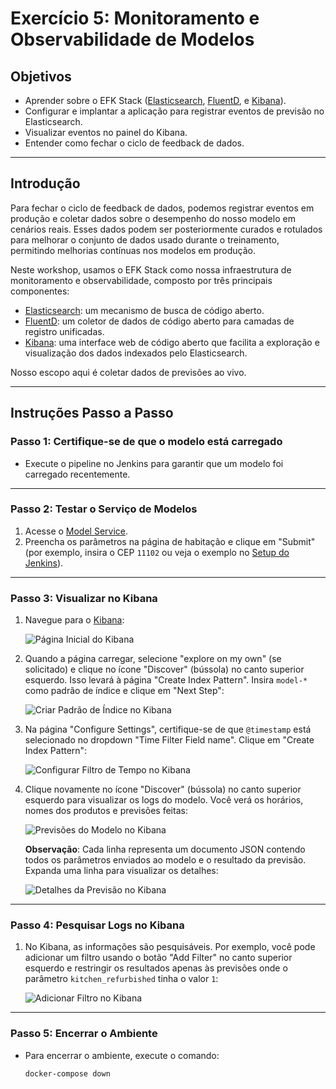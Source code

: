 # Exercício 5: Monitoramento e Observabilidade de Modelos

## Objetivos

- Aprender sobre o EFK Stack ([Elasticsearch](https://www.elastic.co/products/elasticsearch),
[FluentD](https://www.fluentd.org/), e [Kibana](https://www.elastic.co/products/kibana)).
- Configurar e implantar a aplicação para registrar eventos de previsão no Elasticsearch.
- Visualizar eventos no painel do Kibana.
- Entender como fechar o ciclo de feedback de dados.

---

## Introdução

Para fechar o ciclo de feedback de dados, podemos registrar eventos em produção e coletar dados sobre o desempenho do nosso modelo em cenários reais. Esses dados podem ser posteriormente curados e rotulados para melhorar o conjunto de dados usado durante o treinamento, permitindo melhorias contínuas nos modelos em produção.

Neste workshop, usamos o EFK Stack como nossa infraestrutura de monitoramento e observabilidade, composto por três principais componentes:

- [Elasticsearch](https://www.elastic.co/products/elasticsearch): um mecanismo de busca de código aberto.
- [FluentD](https://www.fluentd.org/): um coletor de dados de código aberto para camadas de registro unificadas.
- [Kibana](https://www.elastic.co/products/kibana): uma interface web de código aberto que facilita a exploração e visualização dos dados indexados pelo Elasticsearch.

Nosso escopo aqui é coletar dados de previsões ao vivo.

---

## Instruções Passo a Passo

### Passo 1: Certifique-se de que o modelo está carregado

- Execute o pipeline no Jenkins para garantir que um modelo foi carregado recentemente.

---

### Passo 2: Testar o Serviço de Modelos

1. Acesse o [Model Service](http://localhost:11000).
2. Preencha os parâmetros na página de habitação e clique em "Submit" (por exemplo, insira o CEP `11102` ou veja o exemplo no [Setup do Jenkins](../2-SetupJenkins.md)).

---

### Passo 3: Visualizar no Kibana

1. Navegue para o [Kibana](http://localhost:5601):

    ![Página Inicial do Kibana](./../images/KibanaHomePage.png)

2. Quando a página carregar, selecione "explore on my own" (se solicitado) e clique no ícone "Discover" (bússola) no canto superior esquerdo. Isso levará à página "Create Index Pattern". Insira `model-*` como padrão de índice e clique em "Next Step":

    ![Criar Padrão de Índice no Kibana](./../images/KibanaCreateIndex.png)

3. Na página "Configure Settings", certifique-se de que `@timestamp` está selecionado no dropdown "Time Filter Field name". Clique em "Create Index Pattern":

    ![Configurar Filtro de Tempo no Kibana](./../images/KibanaTimeFilter.png)

4. Clique novamente no ícone "Discover" (bússola) no canto superior esquerdo para visualizar os logs do modelo. Você verá os horários, nomes dos produtos e previsões feitas:

    ![Previsões do Modelo no Kibana](./images/KibanaHousing.png)

    **Observação**: Cada linha representa um documento JSON contendo todos os parâmetros enviados ao modelo e o resultado da previsão. Expanda uma linha para visualizar os detalhes:

    ![Detalhes da Previsão no Kibana](./images/KibanaHousingJson.png)

---

### Passo 4: Pesquisar Logs no Kibana

1. No Kibana, as informações são pesquisáveis. Por exemplo, você pode adicionar um filtro usando o botão "Add Filter" no canto superior esquerdo e restringir os resultados apenas às previsões onde o parâmetro `kitchen_refurbished` tinha o valor `1`:

    ![Adicionar Filtro no Kibana](./images/KibanaHousingAddFilter.png)

---

### Passo 5: Encerrar o Ambiente

- Para encerrar o ambiente, execute o comando:
   ```bash
   docker-compose down